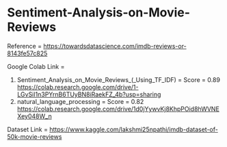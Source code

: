 # Sentiment-Analysis-on-Movie-Reviews

Reference = https://towardsdatascience.com/imdb-reviews-or-8143fe57c825


Google Colab Link = 
1. Sentiment_Analysis_on_Movie_Reviews_(_Using_TF_IDF) = Score = 0.89
  https://colab.research.google.com/drive/1-LGvSiI1n3PYrnB6TUyBN8iRaekFZ_4b?usp=sharing
2. natural_language_processing = Score = 0.82
  https://colab.research.google.com/drive/1d0jYywvKj8KhpPOid8hWVNEXey048W_n

Dataset Link = https://www.kaggle.com/lakshmi25npathi/imdb-dataset-of-50k-movie-reviews
